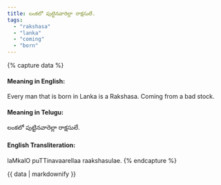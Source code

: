 ```yaml
---
title: లంకలో పుట్టినవారెల్లా రాక్షసులే.
tags:
  - "rakshasa"
  - "lanka"
  - "coming"
  - "born"
---
```


{% capture data %}
#### Meaning in English:
Every man that is born in Lanka is a Rakshasa.
Coming from a bad stock.

#### Meaning in Telugu:
లంకలో పుట్టినవారెల్లా రాక్షసులే.

#### English Transliteration:
laMkalO puTTinavaarellaa raakshasulae.
{% endcapture %}

{{ data | markdownify }}

